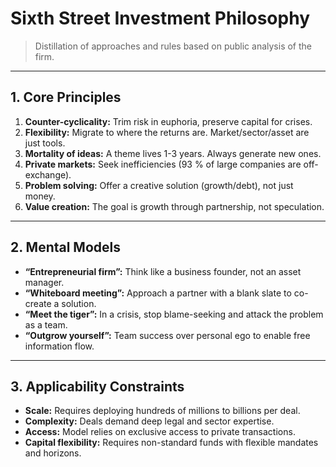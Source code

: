 # Sixth Street Investment Philosophy

> Distillation of approaches and rules based on public analysis of the firm.

---

## 1. Core Principles

1. **Counter-cyclicality:** Trim risk in euphoria, preserve capital for crises.
2. **Flexibility:** Migrate to where the returns are. Market/sector/asset are just tools.
3. **Mortality of ideas:** A theme lives 1-3 years. Always generate new ones.
4. **Private markets:** Seek inefficiencies (93 % of large companies are off-exchange).
5. **Problem solving:** Offer a creative solution (growth/debt), not just money.
6. **Value creation:** The goal is growth through partnership, not speculation.

---

## 2. Mental Models

* **“Entrepreneurial firm”:** Think like a business founder, not an asset manager.
* **“Whiteboard meeting”:** Approach a partner with a blank slate to co-create a solution.
* **“Meet the tiger”:** In a crisis, stop blame-seeking and attack the problem as a team.
* **“Outgrow yourself”:** Team success over personal ego to enable free information flow.

---

## 3. Applicability Constraints

* **Scale:** Requires deploying hundreds of millions to billions per deal.
* **Complexity:** Deals demand deep legal and sector expertise.
* **Access:** Model relies on exclusive access to private transactions.
* **Capital flexibility:** Requires non-standard funds with flexible mandates and horizons.
